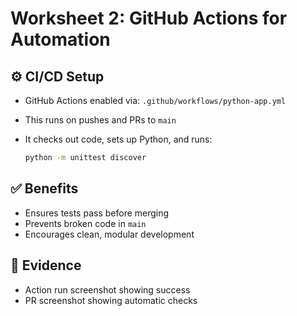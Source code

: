 # Worksheet 2: GitHub Actions for Automation

## ⚙️ CI/CD Setup

- GitHub Actions enabled via:
  `.github/workflows/python-app.yml`

- This runs on pushes and PRs to `main`
- It checks out code, sets up Python, and runs:
  ```bash
  python -m unittest discover
  ```

## ✅ Benefits

- Ensures tests pass before merging
- Prevents broken code in `main`
- Encourages clean, modular development

## 📸 Evidence

- Action run screenshot showing success
- PR screenshot showing automatic checks
